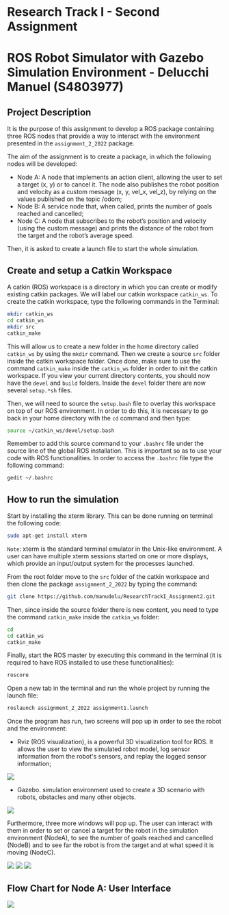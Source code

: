 Research Track I - Second Assignment
================================
ROS Robot Simulator with Gazebo Simulation Environment - Delucchi Manuel (S4803977)
================================

Project Description
----------------------

It is the purpose of this assignment to develop a ROS package containing three ROS nodes that provide a way to interact with the environment presented in the `assignment_2_2022` package. 

The aim of the assignment is to create a package, in which the following nodes will be developed:
- Node A: A node that implements an action client, allowing the user to set a target (x, y) or to cancel it. The node also publishes the robot position and velocity as a custom message (x, y, vel_x, vel_z), by relying on the values published on the topic /odom;
- Node B: A service node that, when called, prints the number of goals reached and cancelled;
- Node C: A node that subscribes to the robot’s position and velocity (using the custom message) and prints the distance of the robot from the target and the robot’s average speed.

Then, it is asked to create a launch file to start the whole simulation.

Create and setup a Catkin Workspace
--------------------------------

A catkin (ROS) workspace is a directory in which you can create or modify existing catkin packages. We will label our catkin workspace `catkin_ws`. To create the catkin workspace, type the following commands in the Terminal:

```bash
mkdir catkin_ws
cd catkin_ws
mkdir src
catkin_make
```

This will allow us to create a new folder in the home directory called `catkin_ws` by using the `mkdir` command. Then we create a source `src` folder inside the catkin workspace folder. Once done, make sure to use the command `catkin_make` inside the `catkin_ws` folder in order to init the catkin workspace. If you view your current directory contents, you should now have the `devel` and `build` folders. Inside the `devel` folder there are now several `setup.*sh` files. 

Then, we will need to source the `setup.bash` file to overlay this workspace on top of our ROS environment. In order to do this, it is necessary to go back in your home directory with the `cd` command and then type:

```bash
source ~/catkin_ws/devel/setup.bash
```

Remember to add this source command to your `.bashrc` file under the source line of the global ROS installation. This is important so as to use your code with ROS functionalities. In order to access the `.bashrc` file type the following command:

```bash
gedit ~/.bashrc
```

How to run the simulation
-------------------------

Start by installing the xterm library. This can be done running on terminal the following code:

```bash
sudo apt-get install xterm
```

`Note`: xterm is the standard terminal emulator in the Unix-like environment. A user can have multiple xterm sessions started on one or more displays, which provide an input/output system for the processes launched.

From the root folder move to the `src` folder of the catkin workspace and then clone the package `assignment_2_2022` by typing the command:

```bash
git clone https://github.com/manudelu/ResearchTrackI_Assignment2.git
```

Then, since inside the source folder there is new content, you need to type the command `catkin_make` inside the `catkin_ws` folder:

```bash
cd
cd catkin_ws
catkin_make
```

Finally, start the ROS master by executing this command in the terminal (it is required to have ROS installed to use these functionalities):

```bash
roscore
```

Open a new tab in the terminal and run the whole project by running the launch file:

```bash
roslaunch assignment_2_2022 assignment1.launch 
```

Once the program has run, two screens will pop up in order to see the robot and the environment:

* Rviz (ROS visualization), is a powerful 3D visualization tool for ROS. It allows the user to view the simulated robot model, log sensor information from the robot's sensors, and replay the logged sensor information;

![](assignment_2_2022/images/Rviz.PNG)

* Gazebo. simulation environment used to create a 3D scenario with robots, obstacles and many other objects.

![](assignment_2_2022/images/World.PNG)

Furthermore, three more windows will pop up. The user can interact with them in order to set or cancel a target for the robot in the simulation environment (NodeA), to see the number of goals reached and cancelled (NodeB) and to see far the robot is from the target and at what speed it is moving (NodeC).

![](assignment_2_2022/images/NodeA.PNG)
![](assignment_2_2022/images/NodeB.PNG)
![](assignment_2_2022/images/NodeC.PNG)


Flow Chart for Node A: User Interface
----------------------

![](my_robot_controller/images/FlowChart.png)
